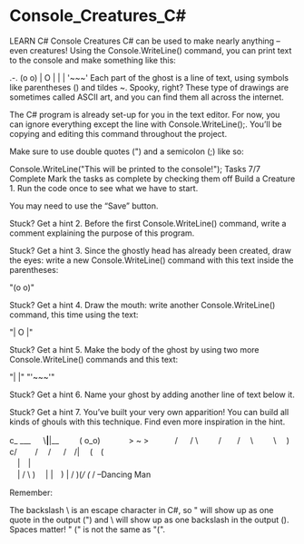 # Console_Creatures_C#
LEARN C#
Console Creatures
C# can be used to make nearly anything – even creatures! Using the Console.WriteLine() command, you can print text to the console and make something like this:

 .-.
(o o)
| O |
|   |
'~~~'
Each part of the ghost is a line of text, using symbols like parentheses () and tildes ~. Spooky, right? These type of drawings are sometimes called ASCII art, and you can find them all across the internet.

The C# program is already set-up for you in the text editor. For now, you can ignore everything except the line with Console.WriteLine();. You’ll be copying and editing this command throughout the project.

Make sure to use double quotes (") and a semicolon (;) like so:

Console.WriteLine("This will be printed to the console!");
Tasks
7/7 Complete
Mark the tasks as complete by checking them off
Build a Creature
1.
Run the code once to see what we have to start.

You may need to use the “Save” button.


Stuck? Get a hint
2.
Before the first Console.WriteLine() command, write a comment explaining the purpose of this program.


Stuck? Get a hint
3.
Since the ghostly head has already been created, draw the eyes: write a new Console.WriteLine() command with this text inside the parentheses:

"(o o)"

Stuck? Get a hint
4.
Draw the mouth: write another Console.WriteLine() command, this time using the text:

"| O |"

Stuck? Get a hint
5.
Make the body of the ghost by using two more Console.WriteLine() commands and this text:

"|   |"
"'~~~'"

Stuck? Get a hint
6.
Name your ghost by adding another line of text below it.


Stuck? Get a hint
7.
You’ve built your very own apparition! You can build all kinds of ghouls with this technique. Find even more inspiration in the hint.

c_     ___
　 \\__|__|__
　　 \( o_o)
　　　 > ~  >
　　　/ 　 / \\
　　 /　　/　 \\
　　 \　 )　　c/
　　/　 /
　 /　/|
　(　( \
　|　|  \
　| / \  )
　| |　) |
 /  )(_/
(_ /
–Dancing Man

Remember:

The backslash \ is an escape character in C#, so \" will show up as one quote in the output (") and \\ will show up as one backslash in the output (\).
Spaces matter! " (" is not the same as "(".
